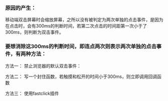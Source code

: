 ### 原因的产生：
移动端双击屏幕时会缩放屏幕，之所以没有被判定为两次单独的点击事件，是因为在点击时，会有300ms的判断时间，若第二次点击的时间距第一次小于了300ms，则判断为双击事件。


### 要想消除这300ms的判断时间，即连点两次则表示两次单独的点击事件，有两种方法：
方法一：
禁止浏览器的默认双击事件：
<meta name="viewport" content="user-scalable=no">

方法二：
写一个封住函数，若触摸和松开的时间小于300ms，则立即调用回调函数


方法三：
使用fastclick插件

